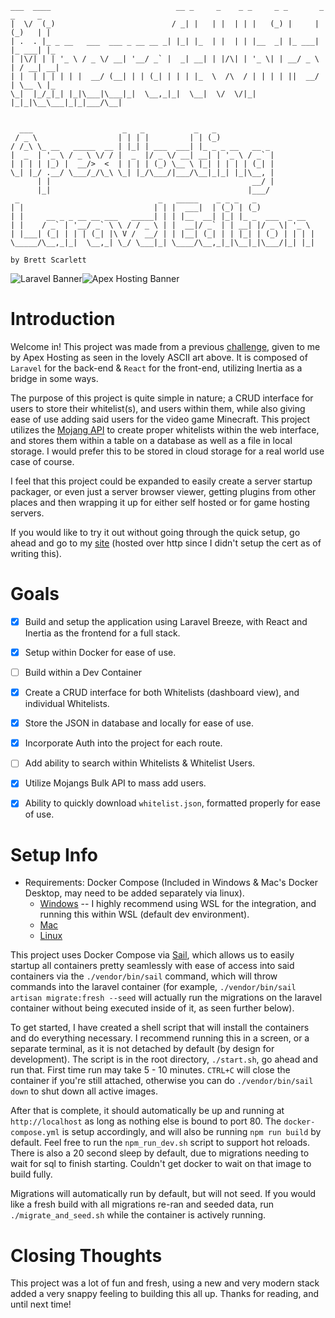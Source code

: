 ```
___  ____                            __ _     _    _ _     _ _       _ _     _   
|  \/  (_)                          / _| |   | |  | | |   (_) |     | (_)   | |  
| .  . |_ _ __   ___  ___ _ __ __ _| |_| |_  | |  | | |__  _| |_ ___| |_ ___| |_ 
| |\/| | | '_ \ / _ \/ __| '__/ _` |  _| __| | |/\| | '_ \| | __/ _ \ | / __| __|
| |  | | | | | |  __/ (__| | | (_| | | | |_  \  /\  / | | | | ||  __/ | \__ \ |_ 
\_|  |_/_|_| |_|\___|\___|_|  \__,_|_|  \__|  \/  \/|_| |_|_|\__\___|_|_|___/\__|
                                                                                 
                                                                                 
  ___                    _   _           _   _                                   
 / _ \                  | | | |         | | (_)                                  
/ /_\ \_ __   _____  __ | |_| | ___  ___| |_ _ _ __   __ _                       
|  _  | '_ \ / _ \ \/ / |  _  |/ _ \/ __| __| | '_ \ / _` |                      
| | | | |_) |  __/>  <  | | | | (_) \__ \ |_| | | | | (_| |                      
\_| |_/ .__/ \___/_/\_\ \_| |_/\___/|___/\__|_|_| |_|\__, |                      
      | |                                             __/ |                      
      |_|                                            |___/
 _                               _   _____    _ _ _   _                          
| |                             | | |  ___|  | (_) | (_)                         
| |     __ _ _ __ __ ___   _____| | | |__  __| |_| |_ _  ___  _ __               
| |    / _` | '__/ _` \ \ / / _ \ | |  __|/ _` | | __| |/ _ \| '_ \              
| |___| (_| | | | (_| |\ V /  __/ | | |__| (_| | | |_| | (_) | | | |             
\_____/\__,_|_|  \__,_| \_/ \___|_| \____/\__,_|_|\__|_|\___/|_| |_|             

by Brett Scarlett
```


![Laravel Banner](https://laravel.com/img/logomark.min.svg)![Apex Hosting Banner](https://cdn.apexminecrafthosting.com/assets/images/apex_logo.webp)             




# Introduction

Welcome in! This project was made from a previous [challenge](https://github.com/13011brett/apex_challenge), given to me by Apex Hosting as seen in the lovely ASCII art above. It is composed of `Laravel` for the back-end & `React` for the front-end, utilizing Inertia as a bridge in some ways.

The purpose of this project is quite simple in nature; a CRUD interface for users to store their whitelist(s), and users within them, while also giving ease of use adding said users for the video game Minecraft. This project utilizes the [Mojang API](https://wiki.vg/Mojang_API#Usernames_to_UUIDs) to create proper whitelists within the web interface, and stores them within a table on a database as well as a file in local storage. I would prefer this to be stored in cloud storage for a real world use case of course.

I feel that this project could be expanded to easily create a server startup packager, or even just a server browser viewer, getting plugins from other places and then wrapping it up for either self hosted or for game hosting servers.

If you would like to try it out without going through the quick setup, go ahead and go to my [site](http://apex.scarletttech.com) (hosted over http since I didn't setup the cert as of writing this).

# Goals

- [x] Build and setup the application using Laravel Breeze, with React and Inertia as the frontend for a full stack.
- [X] Setup within Docker for ease of use.
- [ ] Build within a Dev Container
- [x] Create a CRUD interface for both Whitelists (dashboard view), and individual Whitelists.
- [x] Store the JSON in database and locally for ease of use.
- [x] Incorporate Auth into the project for each route.
- [ ] Add ability to search within Whitelists & Whitelist Users.
- [x] Utilize Mojangs Bulk API to mass add users.
- [x] Ability to quickly download `whitelist.json`, formatted properly for ease of use. 


# Setup Info

- Requirements: Docker Compose (Included in Windows & Mac's Docker Desktop, may need to be added separately via linux).
    - [Windows](https://docs.docker.com/desktop/install/windows-install/) -- I highly recommend using WSL for the integration, and running this within WSL (default dev environment).
    - [Mac](https://docs.docker.com/desktop/install/windows-install/)
    - [Linux](https://docs.docker.com/desktop/install/linux-install/)
 
This project uses Docker Compose via [Sail](https://laravel.com/docs/11.x/sail), which allows us to easily startup all containers pretty seamlessly with ease of access into said containers via the `./vendor/bin/sail` command, which will throw commands into the laravel container (for example, `./vendor/bin/sail artisan migrate:fresh --seed` will actually run the migrations on the laravel container without being executed inside of it, as seen further below).

To get started, I have created a shell script that will install the containers and do everything necessary. I recommend running this in a screen, or a separate terminal, as it is not detached by default (by design for development).
The script is in the root directory, `./start.sh`, go ahead and run that. First time run may take 5 - 10 minutes. `CTRL+C` will close the container if you're still attached, otherwise you can do `./vendor/bin/sail down` to shut down all active images.

After that is complete, it should automatically be up and running at `http://localhost` as long as nothing else is bound to port 80.
The `docker-compose.yml` is setup accordingly, and will also be running `npm run build` by default. Feel free to run the `npm_run_dev.sh` script to support hot reloads. There is also a 20 second sleep by default, due to migrations needing to wait for sql to finish starting. Couldn't get docker to wait on that image to build fully.

Migrations will automatically run by default, but will not seed. If you would like a fresh build with all migrations re-ran and seeded data, run `./migrate_and_seed.sh` while the container is actively running.

# Closing Thoughts

This project was a lot of fun and fresh, using a new and very modern stack added a very snappy feeling to building this all up. Thanks for reading, and until next time!
